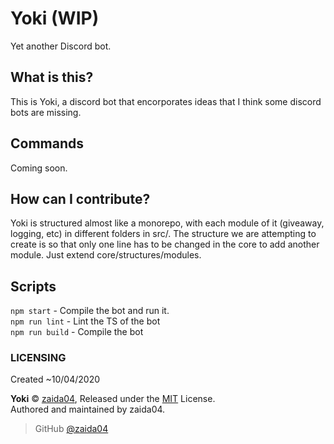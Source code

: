 # Yoki (WIP)
Yet another Discord bot.

## What is this?  
This is Yoki, a discord bot that encorporates ideas that I think some discord bots are missing.

## Commands
Coming soon.

## How can I contribute?
Yoki is structured almost like a monorepo, with each module of it (giveaway, logging, etc) in different folders in src/. The structure we are attempting to create is so that only one line has to be changed in the core to add another module. Just extend core/structures/modules.

## Scripts  
`npm start` - Compile the bot and run it.   
`npm run lint` - Lint the TS of the bot    
`npm run build` - Compile the bot  

### LICENSING  
Created ~10/04/2020  

**Yoki** © [zaida04](https://github.com/zaida04), Released under the [MIT](https://github.com/zaida04/Yoki/blob/master/LICENSE) License.  
Authored and maintained by zaida04.

> GitHub [@zaida04](https://github.com/zaida04) 

